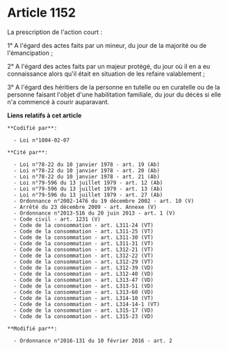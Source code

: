 # Article 1152

La prescription de l'action court : 

1° A l'égard des actes faits par un mineur, du jour de la majorité ou de l'émancipation ; 

2° A l'égard des actes faits par un majeur protégé, du jour où il en a eu connaissance alors qu'il était en situation de les
refaire valablement ; 

3° A l'égard des héritiers de la personne en tutelle ou en curatelle ou de la personne faisant l'objet d'une habilitation
familiale, du jour du décès si elle n'a commencé à courir auparavant.

**Liens relatifs à cet article**

	**Codifié par**:

	  - Loi n°1804-02-07

	**Cité par**:

	  - Loi n°78-22 du 10 janvier 1978 - art. 19 (Ab)
	  - Loi n°78-22 du 10 janvier 1978 - art. 20 (Ab)
	  - Loi n°78-22 du 10 janvier 1978 - art. 21 (Ab)
	  - Loi n°79-596 du 13 juillet 1979 - art. 12 (Ab)
	  - Loi n°79-596 du 13 juillet 1979 - art. 13 (Ab)
	  - Loi n°79-596 du 13 juillet 1979 - art. 27 (Ab)
	  - Ordonnance n°2002-1476 du 19 décembre 2002 - art. 10 (V)
	  - Arrêté du 23 décembre 2009 - art. Annexe (V)
	  - Ordonnance n°2013-516 du 20 juin 2013 - art. 1 (V)
	  - Code civil - art. 1231 (V)
	  - Code de la consommation - art. L311-24 (VT)
	  - Code de la consommation - art. L311-25 (VT)
	  - Code de la consommation - art. L311-30 (VT)
	  - Code de la consommation - art. L311-31 (VT)
	  - Code de la consommation - art. L312-21 (VT)
	  - Code de la consommation - art. L312-22 (VT)
	  - Code de la consommation - art. L312-29 (VT)
	  - Code de la consommation - art. L312-39 (VD)
	  - Code de la consommation - art. L312-40 (VD)
	  - Code de la consommation - art. L313-47 (VD)
	  - Code de la consommation - art. L313-51 (VD)
	  - Code de la consommation - art. L313-60 (VD)
	  - Code de la consommation - art. L314-10 (VT)
	  - Code de la consommation - art. L314-14-1 (VT)
	  - Code de la consommation - art. L315-17 (VD)
	  - Code de la consommation - art. L315-23 (VD)

	**Modifié par**:

	  - Ordonnance n°2016-131 du 10 février 2016 - art. 2
